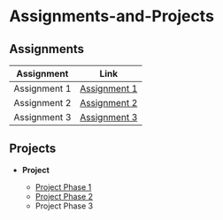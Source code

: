 # Assignments-and-Projects

## Assignments

| Assignment     | Link                                                                                          |
|----------------|-----------------------------------------------------------------------------------------------|
| Assignment 1   | [Assignment 1](https://drive.google.com/file/d/1KKCJko5ioROGpRfzq7YuWYaNyVpeHTHf/view?usp=sharing) |
| Assignment 2   | [Assignment 2](https://hanan20x.github.io/HananWebsite/)                                      |
| Assignment 3   | [Assignment 3](https://github.com/Hanan20x)                                                   |


## Projects

- **Project**

  - [Project Phase 1](https://drive.google.com/file/d/1thd4bUajZnRCg79Ltgls5mUTcH9J4bzf/view?usp=sharing)
  - [Project Phase 2](https://drive.google.com/file/d/1k3EExXP5FD_68mH866K2gE1xjSd-f_z7/view?usp=sharing)
  - Project Phase 3
